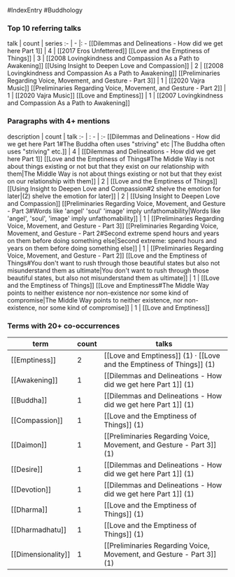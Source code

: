 #IndexEntry #Buddhology

### Top 10 referring talks
talk | count | series
:- | - |: -
[[Dilemmas and Delineations - How did we get here Part 1]] | 4 | [[2017 Eros Unfettered]]
[[Love and the Emptiness of Things]] | 3 | [[2008 Lovingkindness and Compassion As a Path to Awakening]]
[[Using Insight to Deepen Love and Compassion]] | 2 | [[2008 Lovingkindness and Compassion As a Path to Awakening]]
[[Preliminaries Regarding Voice, Movement, and Gesture - Part 3]] | 1 | [[2020 Vajra Music]]
[[Preliminaries Regarding Voice, Movement, and Gesture - Part 2]] | 1 | [[2020 Vajra Music]]
[[Love and Emptiness]] | 1 | [[2007 Lovingkindness and Compassion As a Path to Awakening]]

### Paragraphs with 4+ mentions
description | count | talk
:- | : - | :-
[[Dilemmas and Delineations - How did we get here Part 1#The Buddha often uses "striving" etc \|The Buddha often uses "striving" etc.]] | 4 | [[Dilemmas and Delineations - How did we get here Part 1]]
[[Love and the Emptiness of Things#The Middle Way is not about things existing or not but that they exist on our relationship with them\|The Middle Way is not about things existing or not but that they exist on our relationship with them]] | 2 | [[Love and the Emptiness of Things]]
[[Using Insight to Deepen Love and Compassion#2 shelve the emotion for later\|(2) shelve the emotion for later]] | 2 | [[Using Insight to Deepen Love and Compassion]]
[[Preliminaries Regarding Voice, Movement, and Gesture - Part 3#Words like 'angel' 'soul' 'image' imply unfathomability\|Words like 'angel', 'soul', 'image' imply unfathomability]] | 1 | [[Preliminaries Regarding Voice, Movement, and Gesture - Part 3]]
[[Preliminaries Regarding Voice, Movement, and Gesture - Part 2#Second extreme spend hours and years on them before doing something else\|Second extreme: spend hours and years on them before doing something else]] | 1 | [[Preliminaries Regarding Voice, Movement, and Gesture - Part 2]]
[[Love and the Emptiness of Things#You don't want to rush through those beautiful states but also not misunderstand them as ultimate\|You don't want to rush through those beautiful states, but also not misunderstand them as ultimate]] | 1 | [[Love and the Emptiness of Things]]
[[Love and Emptiness#The Middle Way points to neither existence nor non-existence nor some kind of compromise\|The Middle Way points to neither existence, nor non-existence, nor some kind of compromise]] | 1 | [[Love and Emptiness]]

### Terms with 20+ co-occurrences
term | count | talks
-|-|-
[[Emptiness]] | 2 | <span class="counts">[[Love and Emptiness]] (1) · [[Love and the Emptiness of Things]] (1)</span> 
[[Awakening]] | 1 | <span class="counts">[[Dilemmas and Delineations - How did we get here Part 1]] (1)</span> 
[[Buddha]] | 1 | <span class="counts">[[Dilemmas and Delineations - How did we get here Part 1]] (1)</span> 
[[Compassion]] | 1 | <span class="counts">[[Love and the Emptiness of Things]] (1)</span> 
[[Daimon]] | 1 | <span class="counts">[[Preliminaries Regarding Voice, Movement, and Gesture - Part 3]] (1)</span> 
[[Desire]] | 1 | <span class="counts">[[Dilemmas and Delineations - How did we get here Part 1]] (1)</span> 
[[Devotion]] | 1 | <span class="counts">[[Dilemmas and Delineations - How did we get here Part 1]] (1)</span> 
[[Dharma]] | 1 | <span class="counts">[[Love and the Emptiness of Things]] (1)</span> 
[[Dharmadhatu]] | 1 | <span class="counts">[[Love and the Emptiness of Things]] (1)</span> 
[[Dimensionality]] | 1 | <span class="counts">[[Preliminaries Regarding Voice, Movement, and Gesture - Part 3]] (1)</span> 

